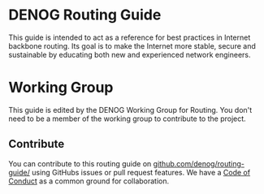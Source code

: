 # DENOG Routing Guide

This guide is intended to act as a reference for best practices in Internet backbone routing. Its goal is to make the Internet more stable, secure and sustainable by educating both new and experienced network engineers. 

# Working Group

This guide is edited by the DENOG Working Group for Routing. You don't need to be a member of the working group to contribute to the project.

## Contribute

You can contribute to this routing guide on [github.com/denog/routing-guide/](https://github.com/denog/routing-guide/) using GitHubs issues or pull request features.
We have a [Code of Conduct](https://github.com/denog/routing-guide/blob/main/CODE_OF_CONDUCT.md) as a common ground for collaboration.


